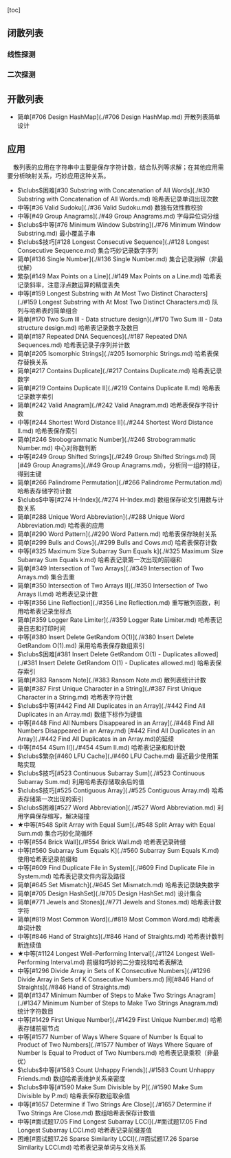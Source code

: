 [toc]

## 闭散列表

### 线性探测



### 二次探测



## 开散列表

* 简单[#706 Design HashMap](./#706 Design HashMap.md)    开散列表简单设计

## 应用

&emsp;散列表的应用在字符串中主要是保存字符计数，结合队列等求解；在其他应用需要分析映射关系，巧妙应用这种关系。

* $\clubs$困难[#30 Substring with Concatenation of All Words](./#30 Substring with Concatenation of All Words.md)    哈希表记录单词出现次数
* 中等[#36 Valid Sudoku](./#36 Valid Sudoku.md)    数独有效性教校验
* 中等[#49 Group Anagrams](./#49 Group Anagrams.md)    字母异位词分组
* $\clubs$中等[#76 Minimum Window Substring](./#76 Minimum Window Substring.md)    最小覆盖子串
* $\clubs$技巧[#128 Longest Consecutive Sequence](./#128 Longest Consecutive Sequence.md)    集合巧妙记录数字序列
* 简单[#136 Single Number](./#136 Single Number.md)    集合记录消解（非最优解）
* 繁杂[#149 Max Points on a Line](./#149 Max Points on a Line.md)    哈希表记录斜率，注意浮点数运算的精度丢失
* 中等[#159 Longest Substring with At Most Two Distinct Characters](./#159 Longest Substring with At Most Two Distinct Characters.md)    队列与哈希表的简单组合
* 简单[#170 Two Sum III - Data structure design](./#170 Two Sum III - Data structure design.md)    哈希表记录数字及数目
* 简单[#187 Repeated DNA Sequences](./#187 Repeated DNA Sequences.md)    哈希表记录子序列并计数
* 简单[#205 Isomorphic Strings](./#205 Isomorphic Strings.md)    哈希表保存替换关系
* 简单[#217 Contains Duplicate](./#217 Contains Duplicate.md)    哈希表记录数字
* 简单[#219 Contains Duplicate II](./#219 Contains Duplicate II.md)    哈希表记录数字索引
* 简单[#242 Valid Anagram](./#242 Valid Anagram.md)    哈希表保存字符计数
* 中等[#244 Shortest Word Distance II](./#244 Shortest Word Distance II.md)    哈希表保存索引
* 简单[#246 Strobogrammatic Number](./#246 Strobogrammatic Number.md)    中心对称数判断
* 中等[#249 Group Shifted Strings](./#249 Group Shifted Strings.md)    同[#49 Group Anagrams](./#49 Group Anagrams.md)，分析同一组的特征，得到主键
* 简单[#266 Palindrome Permutation](./#266 Palindrome Permutation.md)    哈希表存储字符计数
* $\clubs$中等[#274 H-Index](./#274 H-Index.md)    数组保存论文引用数与计数关系
* 简单[#288 Unique Word Abbreviation](./#288 Unique Word Abbreviation.md)    哈希表的应用
* 简单[#290 Word Pattern](./#290 Word Pattern.md)    哈希表保存映射关系
* 简单[#299 Bulls and Cows](./#299 Bulls and Cows.md)    哈希表保存计数
* 中等[#325 Maximum Size Subarray Sum Equals k](./#325 Maximum Size Subarray Sum Equals k.md)    哈希表记录第一次出现的前缀和
* 简单[#349 Intersection of Two Arrays](./#349 Intersection of Two Arrays.md)    集合去重
* 简单[#350 Intersection of Two Arrays II](./#350 Intersection of Two Arrays II.md)    哈希表记录计数
* 中等[#356 Line Reflection](./#356 Line Reflection.md)    重写散列函数，利用哈希表记录坐标点
* 简单[#359 Logger Rate Limiter](./#359 Logger Rate Limiter.md)    哈希表记录日志和打印时间
* 中等[#380 Insert Delete GetRandom O(1)](./#380 Insert Delete GetRandom O(1).md)    采用哈希表保存数组索引
* $\clubs$困难[#381 Insert Delete GetRandom O(1) - Duplicates allowed](./#381 Insert Delete GetRandom O(1) - Duplicates allowed.md)    哈希表保存索引
* 简单[#383 Ransom Note](./#383 Ransom Note.md)    散列表统计计数
* 简单[#387 First Unique Character in a String](./#387 First Unique Character in a String.md)    哈希表字符计数
* $\clubs$中等[#442 Find All Duplicates in an Array](./#442 Find All Duplicates in an Array.md)    数组下标作为键值
* 中等[#448 Find All Numbers Disappeared in an Array](./#448 Find All Numbers Disappeared in an Array.md)    [#442 Find All Duplicates in an Array](./#442 Find All Duplicates in an Array.md)的延续
* 中等[#454 4Sum II](./#454 4Sum II.md)    哈希表记录和和计数
* $\clubs$繁杂[#460 LFU Cache](./#460 LFU Cache.md)    最近最少使用策略实现
* $\clubs$技巧[#523 Continuous Subarray Sum](./#523 Continuous Subarray Sum.md)    利用哈希表存储取余后的值
* $\clubs$技巧[#525 Contiguous Array](./#525 Contiguous Array.md)    哈希表存储第一次出现的索引
* $\clubs$困难[#527 Word Abbreviation](./#527 Word Abbreviation.md)    利用字典保存缩写，解决碰撞
* $\bigstar$中等[#548 Split Array with Equal Sum](./#548 Split Array with Equal Sum.md)    集合巧妙化简循环
* 中等[#554 Brick Wall](./#554 Brick Wall.md)    哈希表记录砖缝
* 中等[#560 Subarray Sum Equals K](./#560 Subarray Sum Equals K.md)    使用哈希表记录前缀和
* 中等[#609 Find Duplicate File in System](./#609 Find Duplicate File in System.md)    哈希表记录文件内容及路径
* 简单[#645 Set Mismatch](./#645 Set Mismatch.md)    哈希表记录缺失数字
* 简单[#705 Design HashSet](./#705 Design HashSet.md)    设计集合
* 简单[#771 Jewels and Stones](./#771 Jewels and Stones.md)    哈希表计数字符
* 简单[#819 Most Common Word](./#819 Most Common Word.md)    哈希表单词计数
* 中等[#846 Hand of Straights](./#846 Hand of Straights.md)    哈希表计数判断连续值
* $\bigstar$中等[#1124 Longest Well-Performing Interval](./#1124 Longest Well-Performing Interval.md)    前缀和巧妙的二分查找和哈希表解法
* 中等[#1296 Divide Array in Sets of K Consecutive Numbers](./#1296 Divide Array in Sets of K Consecutive Numbers.md)    同[#846 Hand of Straights](./#846 Hand of Straights.md)
* 简单[#1347 Minimum Number of Steps to Make Two Strings Anagram](./#1347 Minimum Number of Steps to Make Two Strings Anagram.md)    统计字符数目
* 中等[#1429 First Unique Number](./#1429 First Unique Number.md)    哈希表存储前驱节点
* 中等[#1577 Number of Ways Where Square of Number Is Equal to Product of Two Numbers](./#1577 Number of Ways Where Square of Number Is Equal to Product of Two Numbers.md)    哈希表记录乘积（非最优）
* $\clubs$中等[#1583 Count Unhappy Friends](./#1583 Count Unhappy Friends.md)    数组哈希表维护关系亲密度
* $\clubs$中等[#1590 Make Sum Divisible by P](./#1590 Make Sum Divisible by P.md)    哈希表保存数组取余值
* 中等[#1657 Determine if Two Strings Are Close](./#1657 Determine if Two Strings Are Close.md)    数组哈希表保存计数值
* 中等[#面试题17.05 Find Longest Subarray LCCI](./#面试题17.05 Find Longest Subarray LCCI.md)    哈希表记录前缀差值
* 困难[#面试题17.26 Sparse Similarity LCCI](./#面试题17.26 Sparse Similarity LCCI.md)    哈希表记录单词与文档关系